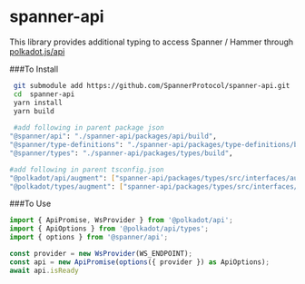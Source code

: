 # spanner-api

This library provides additional typing to access Spanner / Hammer through [polkadot.js/api](https://github.com/polkadot-js/api)

###To Install
```bash
 git submodule add https://github.com/SpannerProtocol/spanner-api.git
 cd  spanner-api
 yarn install
 yarn build
 
 #add following in parent package json
"@spanner/api": "./spanner-api/packages/api/build",
"@spanner/type-definitions": "./spanner-api/packages/type-definitions/build",
"@spanner/types": "./spanner-api/packages/types/build",

#add following in parent tsconfig.json
"@polkadot/api/augment": ["spanner-api/packages/types/src/interfaces/augment-api.ts"],
"@polkadot/types/augment": ["spanner-api/packages/types/src/interfaces/augment-types.ts"],
```

###To Use
```typescript
import { ApiPromise, WsProvider } from '@polkadot/api';
import { ApiOptions } from '@polkadot/api/types';
import { options } from '@spanner/api';

const provider = new WsProvider(WS_ENDPOINT);
const api = new ApiPromise(options({ provider }) as ApiOptions);
await api.isReady
```
